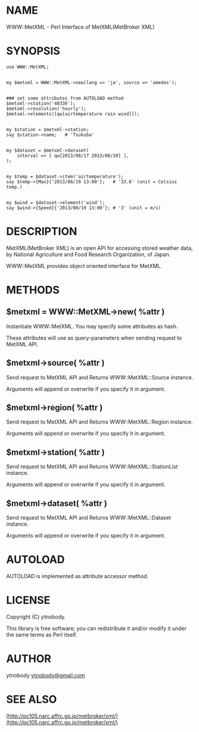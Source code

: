 # NAME

WWW::MetXML - Perl Interface of MetXML(MetBroker XML)

# SYNOPSIS

    use WWW::MetXML;
    

    my $metxml = WWW::MetXML->new(lang => 'ja', source => 'amedas');
    

    ### set some attributes from AUTOLOAD method
    $metxml->station('40336');
    $metxml->resolution('hourly');
    $metxml->elements([qw[airtemperature rain wind]]);
    

    my $station = $metxml->station;
    say $station->name;   # 'Tsukuba'
    

    my $dataset = $metxml->dataset(
        interval => [ qw[2013/08/17 2013/08/20] ],
    );
    

    my $temp = $dataset->item('airtemperature');
    say $temp->{Max}{'2013/08/19 13:00'};   # '33.6' (unit = Celsius temp.)
    

    my $wind = $dataset->element('wind');
    say $wind->{Speed}{'2013/08/19 13:00'}; # '3' (unit = m/s)

# DESCRIPTION

MetXML(MetBroker XML) is an open API for accessing stored weather data, by National Agriculture and Food Research Organization, of Japan.

WWW::MetXML provides object oriented interface for MetXML.

# METHODS

## $metxml = WWW::MetXML->new( %attr )

Instantiate WWW::MetXML. You may specify some attributes as hash. 

These attributes will use as query-parameters when sending request to MetXML API.

## $metxml->source( %attr )

Send request to MetXML API and Returns WWW::MetXML::Source instance. 

Arguments will append or overwrite if you specify it in argument.

## $metxml->region( %attr )

Send request to MetXML API and Returns WWW::MetXML::Region instance. 

Arguments will append or overwrite if you specify it in argument.

## $metxml->station( %attr )

Send request to MetXML API and Returns WWW::MetXML::StationList instance. 

Arguments will append or overwrite if you specify it in argument.

## $metxml->dataset( %attr )

Send request to MetXML API and Returns WWW::MetXML::Dataset instance. 

Arguments will append or overwrite if you specify it in argument.

# AUTOLOAD

AUTOLOAD is implemented as attribute accessor method.

# LICENSE

Copyright (C) ytnobody.

This library is free software; you can redistribute it and/or modify
it under the same terms as Perl itself.

# AUTHOR

ytnobody <ytnobody@gmail.com>

# SEE ALSO

[http://pc105.narc.affrc.go.jp/metbroker/xml/](http://pc105.narc.affrc.go.jp/metbroker/xml/)
